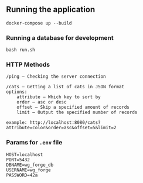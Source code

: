 ## Running the application
```
docker-compose up --build
```
### Running a database for development
```
bash run.sh
```
### HTTP Methods
```
/ping — Checking the server connection
```
```
/cats — Getting a list of cats in JSON format
options: 
    attribute — Which key to sort by
    order — asc or desc
    offset — Skip a specified amount of records
    limit — Output the specified number of records
    
example: http://localhost:8080/cats?attribute=color&order=asc&offset=5&limit=2
```
### Params for ```.env``` file
```
HOST=localhost
PORT=5432
DBNAME=wg_forge_db
USERNAME=wg_forge
PASSWORD=42a
```
